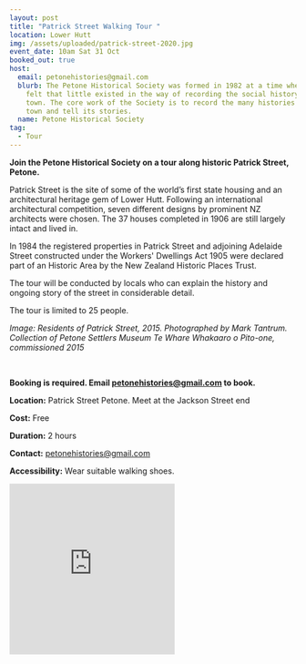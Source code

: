 ```yaml
---
layout: post
title: "Patrick Street Walking Tour "
location: Lower Hutt
img: /assets/uploaded/patrick-street-2020.jpg
event_date: 10am Sat 31 Oct
booked_out: true
host:
  email: petonehistories@gmail.com
  blurb: The Petone Historical Society was formed in 1982 at a time when it was
    felt that little existed in the way of recording the social history of the
    town. The core work of the Society is to record the many histories of the
    town and tell its stories.
  name: Petone Historical Society
tag:
  - Tour
---
```

**Join the Petone Historical Society on a tour along historic Patrick Street, Petone.** 

Patrick Street is the site of some of the world’s first state housing and an architectural heritage gem of Lower Hutt. Following an international architectural competition, seven different designs by prominent NZ architects were chosen. The 37 houses completed in 1906 are still largely intact and lived in.

In 1984 the registered properties in Patrick Street and adjoining Adelaide Street constructed under the Workers' Dwellings Act 1905 were declared part of an Historic Area by the New Zealand Historic Places Trust.

The tour will be conducted by locals who can explain the history and ongoing story of the street in considerable detail.

The tour is limited to 25 people. 

*Image: Residents of Patrick Street, 2015. Photographed by Mark Tantrum. Collection of Petone Settlers Museum Te Whare Whakaaro o Pito-one, commissioned 2015*

<br>

**Booking is required. Email petonehistories@gmail.com to book.**

**Location:** Patrick Street Petone. Meet at the Jackson Street end

**Cost:** Free

**Duration:** 2 hours

**Contact:** petonehistories@gmail.com

**Accessibility:** Wear suitable walking shoes.

<iframe src="https://www.facebook.com/plugins/page.php?href=https%3A%2F%2Fwww.facebook.com%2Fpg%2Fpetonememories%2Fposts%2F%3Fref%3Dpage_internal&tabs=header&width=290&height=300&small_header=false&adapt_container_width=true&hide_cover=false&show_facepile=true&appId" width="290" height="300" style="border:none;overflow:hidden" scrolling="no" frameborder="0" allowTransparency="true" allow="encrypted-media"></iframe>
